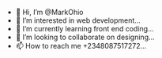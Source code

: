 - 👋 Hi, I’m @MarkOhio
- 👀 I’m interested in web development...
- 🌱 I’m currently learning front end coding...
- 💞️ I’m looking to collaborate on designing...
- 📫 How to reach me +2348087517272...

<!---
MarkOhio/MarkOhio is a ✨ special ✨ repository because its `README.md` (this file) appears on your GitHub profile.
You can click the Preview link to take a look at your changes.
--->
